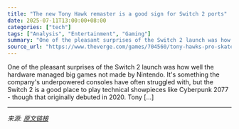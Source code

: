 ```yaml
---
title: "The new Tony Hawk remaster is a good sign for Switch 2 ports"
date: 2025-07-11T13:00:00+08:00
categories: ["tech"]
tags: ["Analysis", "Entertainment", "Gaming"]
summary: "One of the pleasant surprises of the Switch 2 launch was how well the hardware managed big games not made by Nintendo. It's something the company's underpowered consoles have often struggled with, but"
source_url: "https://www.theverge.com/games/704560/tony-hawks-pro-skater-3-4-nintendo-switch-2-comparison"
---
```


One of the pleasant surprises of the Switch 2 launch was how well the hardware managed big games not made by Nintendo. It's something the company's underpowered consoles have often struggled with, but the Switch 2 is a good place to play technical showpieces like Cyberpunk 2077 - though that originally debuted in 2020. Tony [&#8230;]

---

*来源: [原文链接](https://www.theverge.com/games/704560/tony-hawks-pro-skater-3-4-nintendo-switch-2-comparison)*
